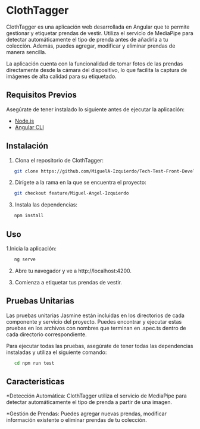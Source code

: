 # ClothTagger

ClothTagger es una aplicación web desarrollada en Angular que te permite gestionar y etiquetar prendas de vestir. Utiliza el servicio de MediaPipe para detectar automáticamente el tipo de prenda antes de añadirla a tu colección. Además, puedes agregar, modificar y eliminar prendas de manera sencilla.

La aplicación cuenta con la funcionalidad de tomar fotos de las prendas directamente desde la cámara del dispositivo, lo que facilita la captura de imágenes de alta calidad para su etiquetado.

## Requisitos Previos

Asegúrate de tener instalado lo siguiente antes de ejecutar la aplicación:

- [Node.js](https://nodejs.org/)
- [Angular CLI](https://angular.io/cli)

## Instalación

1. Clona el repositorio de ClothTagger:

```bash
   git clone https://github.com/MiguelA-Izquierdo/Tech-Test-Front-Developer
```

2. Dirígete a la rama en la que se encuentra el proyecto:

```bash
   git checkout feature/Miguel-Angel-Izquierdo
```

3. Instala las dependencias:

```bash
   npm install
```

## Uso

1.Inicia la aplicación:

```bash
   ng serve
```

2. Abre tu navegador y ve a http://localhost:4200.

3. Comienza a etiquetar tus prendas de vestir.

## Pruebas Unitarias

Las pruebas unitarias Jasmine están incluidas en los directorios de cada componente y servicio del proyecto. Puedes encontrar y ejecutar estas pruebas en los archivos con nombres que terminan en .spec.ts dentro de cada directorio correspondiente.

Para ejecutar todas las pruebas, asegúrate de tener todas las dependencias instaladas y utiliza el siguiente comando:

```bash
   cd npm run test
```

## Caracteristicas

\*Detección Automática: ClothTagger utiliza el servicio de MediaPipe para detectar automáticamente el tipo de prenda a partir de una imagen.

\*Gestión de Prendas: Puedes agregar nuevas prendas, modificar información existente o eliminar prendas de tu colección.
